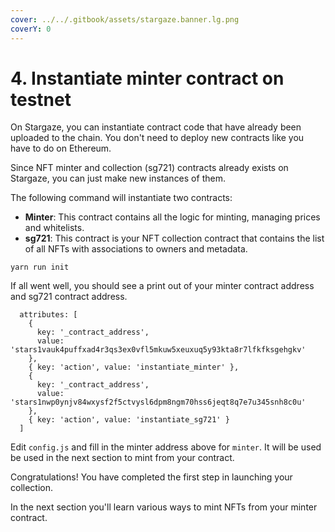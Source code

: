 ```yaml
---
cover: ../../.gitbook/assets/stargaze.banner.lg.png
coverY: 0
---
```


# 4. Instantiate minter contract on testnet

On Stargaze, you can instantiate contract code that have already been uploaded to the chain. You don't need to deploy new contracts like you have to do on Ethereum.

Since NFT minter and collection (sg721) contracts already exists on Stargaze, you can just make new instances of them.

The following command will instantiate two contracts:

* **Minter**: This contract contains all the logic for minting, managing prices and whitelists.
* **sg721**: This contract is your NFT collection contract that contains the list of all NFTs with associations to owners and metadata.

```
yarn run init
```

If all went well, you should see a print out of your minter contract address and sg721 contract address.&#x20;

```
  attributes: [
    {
      key: '_contract_address',
      value: 'stars1vauk4puffxad4r3qs3ex0vfl5mkuw5xeuxuq5y93kta8r7lfkfksgehgkv'
    },
    { key: 'action', value: 'instantiate_minter' },
    {
      key: '_contract_address',
      value: 'stars1nwp0ynjv84wxysf2f5ctvysl6dpm8ngm70hss6jeqt8q7e7u345snh8c0u'
    },
    { key: 'action', value: 'instantiate_sg721' }
  ]
```

Edit `config.js` and fill in the minter address above for `minter`. It will be used be used in the next section to mint from your contract.

Congratulations! You have completed the first step in launching your collection.

In the next section you'll learn various ways to mint NFTs from your minter contract.
